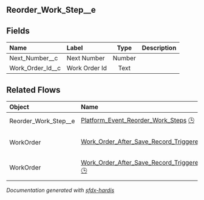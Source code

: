 ## Reorder_Work_Step__e

<!-- Object description -->

## Fields

| Name      | Label | Type | Description |
| :-------- | :---- | :--: | :---------- | 
| Next_Number__c | Next Number | Number | <!-- --> |
| Work_Order_Id__c | Work Order Id | Text | <!-- --> |


## Related Flows

| Object | Name      | Type | Description |
| :----  | :-------- | :--: | :---------- | 
| Reorder_Work_Step__e | [Platform_Event_Reorder_Work_Steps](../flows/Platform_Event_Reorder_Work_Steps.md) [🕒](../flows/Platform_Event_Reorder_Work_Steps-history.md) |  Platform Event | <!-- --> |
| WorkOrder | [Work_Order_After_Save_Record_Triggered_Add_WOL_As_Work_Steps](../flows/Work_Order_After_Save_Record_Triggered_Add_WOL_As_Work_Steps.md) [🕒](../flows/Work_Order_After_Save_Record_Triggered_Add_WOL_As_Work_Steps-history.md) |  Record After Save | <!-- --> |
| WorkOrder | [Work_Order_After_Save_Record_Triggered_Extra_Work_Add_WOL_As_Work_Steps](../flows/Work_Order_After_Save_Record_Triggered_Extra_Work_Add_WOL_As_Work_Steps.md) [🕒](../flows/Work_Order_After_Save_Record_Triggered_Extra_Work_Add_WOL_As_Work_Steps-history.md) |  Record After Save | <!-- --> |


_Documentation generated with [sfdx-hardis](https://sfdx-hardis.cloudity.com)_

